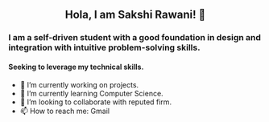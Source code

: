 <h2><center>Hola, I am Sakshi Rawani! 👋 </center></h2>
<h3>I am a self-driven student with a good foundation in design and integration with intuitive problem-solving skills.</h3>
<h4>Seeking to leverage my technical skills.</h4>

- 🔭 I’m currently working on projects.
- 🌱 I’m currently learning Computer Science.
- 👯 I’m looking to collaborate with reputed firm.
- 📫 How to reach me: Gmail



